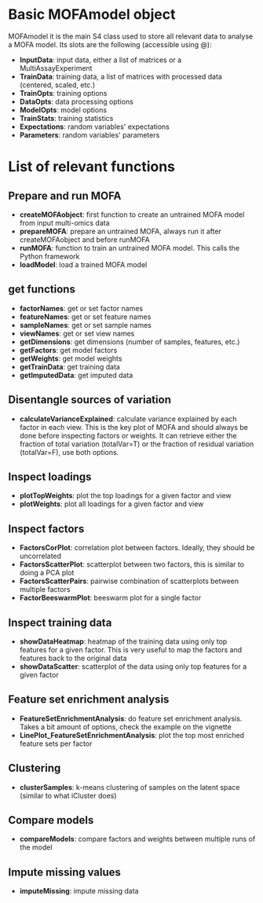 # Basic MOFAmodel object
MOFAmodel it is the main S4 class used to store all relevant data to analyse a MOFA model. Its slots are the following (accessible using @):
* **InputData**: input data, either a list of matrices or a MultiAssayExperiment
* **TrainData**: training data, a list of matrices with processed data (centered, scaled, etc.)
* **TrainOpts**: training options
* **DataOpts**: data processing options
* **ModelOpts**: model options
* **TrainStats**: training statistics
* **Expectations**: random variables' expectations
* **Parameters**: random variables' parameters

# List of relevant functions

## Prepare and run MOFA
* **createMOFAobject**: first function to create an untrained MOFA model from input multi-omics data  
* **prepareMOFA**: prepare an untrained MOFA, always run it after createMOFAobject and before runMOFA  
* **runMOFA**: function to train an untrained MOFA model. This calls the Python framework  
* **loadModel**: load a trained MOFA model  

## get functions
* **factorNames**: get or set factor names  
* **featureNames**: get or set feature names  
* **sampleNames**: get or set sample names  
* **viewNames**: get or set view names  
* **getDimensions**: get dimensions (number of samples, features, etc.)  
* **getFactors**: get model factors  
* **getWeights**: get model weights  
* **getTrainData**: get training data  
* **getImputedData**: get imputed data  

## Disentangle sources of variation
* **calculateVarianceExplained**: calculate variance explained by each factor in each view. This is the key plot of MOFA and should always be done before inspecting factors or weights. It can retrieve either the fraction of total variation (totalVar=T) or the fraction of residual variation (totalVar=F), use both options.  

## Inspect loadings
* **plotTopWeights**: plot the top loadings for a given factor and view  
* **plotWeights**: plot all loadings for a given factor and view  

## Inspect factors
* **FactorsCorPlot**: correlation plot between factors. Ideally, they should be uncorrelated  
* **FactorsScatterPlot**: scatterplot between two factors, this is similar to doing a PCA plot  
* **FactorsScatterPairs**: pairwise combination of scatterplots between multiple factors  
* **FactorBeeswarmPlot**: beeswarm plot for a single factor  

## Inspect training data
* **showDataHeatmap**: heatmap of the training data using only top features for a given factor. This is very useful to map the factors and features back to the original data  
* **showDataScatter**: scatterplot of the data using only top features for a given factor  

## Feature set enrichment analysis
* **FeatureSetEnrichmentAnalysis**: do feature set enrichment analysis. Takes a bit amount of options, check the example on the vignette  
* **LinePlot_FeatureSetEnrichmentAnalysis**: plot the top most enriched feature sets per factor  

## Clustering
* **clusterSamples**: k-means clustering of samples on the latent space (similar to what iCluster does)  

## Compare models
* **compareModels**: compare factors and weights between multiple runs of the model  

## Impute missing values
* **imputeMissing**: impute missing data  




